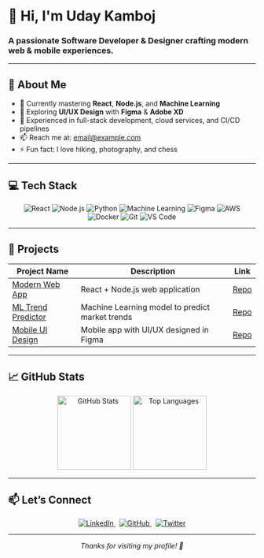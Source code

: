 <!--
  Hi! This is your personal GitHub profile README.md template,
  designed to be modern, clean, and showcase your skills beautifully.
-->

# 👋 Hi, I'm Uday Kamboj

### A passionate Software Developer & Designer crafting modern web & mobile experiences.

---

## 🚀 About Me

- 🌱 Currently mastering **React**, **Node.js**, and **Machine Learning**  
- 🎨 Exploring **UI/UX Design** with **Figma** & **Adobe XD**  
- 💼 Experienced in full-stack development, cloud services, and CI/CD pipelines  
- 📫 Reach me at: [email@example.com](mailto:email@example.com)  
- ⚡ Fun fact: I love hiking, photography, and chess

---

## 💻 Tech Stack

<p align="center">
  <img alt="React" src="https://img.shields.io/badge/React-20232A?style=for-the-badge&logo=react&logoColor=61DAFB" />
  <img alt="Node.js" src="https://img.shields.io/badge/Node.js-339933?style=for-the-badge&logo=node.js&logoColor=white" />
  <img alt="Python" src="https://img.shields.io/badge/Python-3776AB?style=for-the-badge&logo=python&logoColor=white" />
  <img alt="Machine Learning" src="https://img.shields.io/badge/Machine_Learning-F7931E?style=for-the-badge&logo=tensorflow&logoColor=white" />
  <img alt="Figma" src="https://img.shields.io/badge/Figma-F24E1E?style=for-the-badge&logo=figma&logoColor=white" />
  <img alt="AWS" src="https://img.shields.io/badge/AWS-232F3E?style=for-the-badge&logo=amazonaws&logoColor=white" />
  <img alt="Docker" src="https://img.shields.io/badge/Docker-2496ED?style=for-the-badge&logo=docker&logoColor=white" />
  <img alt="Git" src="https://img.shields.io/badge/Git-F05032?style=for-the-badge&logo=git&logoColor=white" />
  <img alt="VS Code" src="https://img.shields.io/badge/VS_Code-0078D7?style=for-the-badge&logo=visual-studio-code&logoColor=white" />
</p>

---

## 📂 Projects

| Project Name                             | Description                                   | Link                                                  |
|----------------------------------------|-----------------------------------------------|-------------------------------------------------------|
| [Modern Web App](https://github.com/yourusername/project-one)     | React + Node.js web application                | [Repo](https://github.com/yourusername/project-one)   |
| [ML Trend Predictor](https://github.com/yourusername/project-two) | Machine Learning model to predict market trends| [Repo](https://github.com/yourusername/project-two)   |
| [Mobile UI Design](https://github.com/yourusername/project-three) | Mobile app with UI/UX designed in Figma        | [Repo](https://github.com/yourusername/project-three) |

---

## 📈 GitHub Stats

<p align="center">
  <img height="150" src="https://github-readme-stats.vercel.app/api?username=yourusername&show_icons=true&theme=radical" alt="GitHub Stats" />
  <img height="150" src="https://github-readme-stats.vercel.app/api/top-langs/?username=yourusername&layout=compact&theme=radical" alt="Top Languages" />
</p>

---

## 📫 Let’s Connect

<p align="center">
  <a href="https://linkedin.com/in/yourprofile" target="_blank" rel="noopener noreferrer">
    <img src="https://img.shields.io/badge/LinkedIn-0077B5?style=for-the-badge&logo=linkedin&logoColor=white" alt="LinkedIn" />
  </a>
  &nbsp;
  <a href="https://github.com/yourusername" target="_blank" rel="noopener noreferrer">
    <img src="https://img.shields.io/badge/GitHub-181717?style=for-the-badge&logo=github&logoColor=white" alt="GitHub" />
  </a>
  &nbsp;
  <a href="https://twitter.com/yourhandle" target="_blank" rel="noopener noreferrer">
    <img src="https://img.shields.io/badge/Twitter-1DA1F2?style=for-the-badge&logo=twitter&logoColor=white" alt="Twitter" />
  </a>
</p>

---

<p align="center">
  <i>Thanks for visiting my profile! 🚀</i>
</p>
